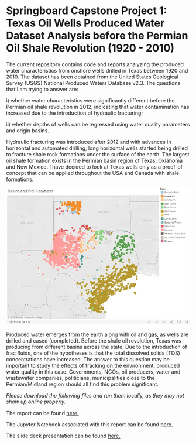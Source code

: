 # Springboard Capstone Project 1: Texas Oil Wells Produced Water Dataset Analysis before the Permian Oil Shale Revolution (1920 - 2010)

The current repository contains code and reports analyzing the produced water characteristics from onshore wells drilled in Texas between 1920 and 2010. The dataset has been obtained from the United States Geological Survey (USGS) National Produced Waters Database v2.3. 
The questions that I am trying to answer are: 

i) whether water characteristics were significantly different before the Permian oil shale revolution in 2012, indicating that water contamination has increased due to the introduction of hydraulic fracturing; 

ii) whether depths of wells can be regressed using water quality parameters and origin basins. 

Hydraulic fracturing was introduced after 2012 and with advances in horizontal and automated drilling, long horizontal wells started being drilled to fracture shale rock formations under the surface of the earth. The largest oil shale formation exists in the Permian basin region of Texas, Oklahoma and New Mexico. I have decided to look at Texas wells only as a proof-of-concept that can be applied throughout the USA and Canada with shale formations.

![Alt text](https://github.com/shubacca/Produced-Waters/blob/master/Produced%20Waters/Pictures/basins%20and%20well%20locations.jpg)

Produced water emerges from the earth along with oil and gas, as wells are drilled and cased (completed). Before the shale oil revolution, Texas was producing from different basins across the state. Due to the introduction of frac fluids, one of the hypotheses is that the total dissolved solids (TDS) concentrations have increased. The answer to this question may be important to study the effects of fracking on the environment, produced water quality in this case. Governments, NGOs, oil producers, water and wastewater companies, politicians, municipalities close to the Permian/Midland region should all find this problem significant. 

_Please download the following files and run them locally, as they may not show up online properly._

The report can be found <a href='https://github.com/shubacca/Produced-Waters/blob/master/Produced%20Waters/Project%20Deliverables/Capstone%20Project%201%20Final%20Report.docx'> here. </a>

The Jupyter Notebook associated with this report can be found <a href='https://github.com/shubacca/Produced-Waters/blob/master/Produced%20Waters/Data%20Analysis%20on%20Texas%20Produced%20Water%20Dataset.ipynb'> here. </a>

The slide deck presentation can be found <a href='https://github.com/shubacca/Produced-Waters/blob/master/Produced%20Waters/Project%20Deliverables/Slide%20Deck.pptx'> here. </a>

